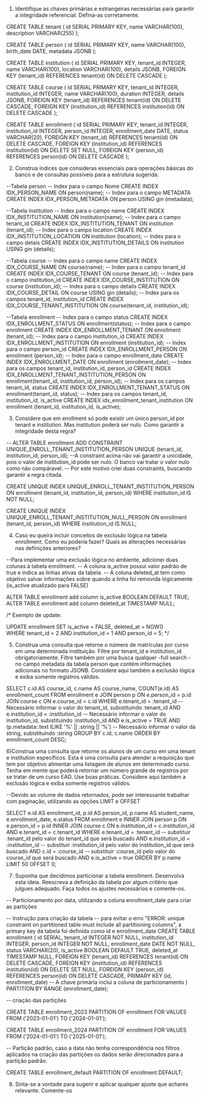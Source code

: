 1) Identifique as chaves primárias e estrangeiras necessárias para garantir a integridade referencial. Defina-as corretamente.

CREATE TABLE tenant (
    id SERIAL PRIMARY KEY,
    name VARCHAR(100),
    description VARCHAR(255)
);

CREATE TABLE person (
    id SERIAL PRIMARY KEY,
    name VARCHAR(100),
    birth_date DATE,
    metadata JSONB
);

CREATE TABLE institution (
    id SERIAL PRIMARY KEY,
    tenant_id INTEGER,
    name VARCHAR(100),
    location VARCHAR(100),
    details JSONB,
    FOREIGN KEY (tenant_id) REFERENCES tenant(id) ON DELETE CASCADE
);

CREATE TABLE course (
    id SERIAL PRIMARY KEY,
    tenant_id INTEGER,
    institution_id INTEGER,
    name VARCHAR(100),
    duration INTEGER,
    details JSONB,
    FOREIGN KEY (tenant_id) REFERENCES tenant(id) ON DELETE CASCADE,
    FOREIGN KEY (institution_id) REFERENCES institution(id) ON DELETE CASCADE
);

CREATE TABLE enrollment (
    id SERIAL PRIMARY KEY,
    tenant_id INTEGER,
    institution_id INTEGER,
    person_id INTEGER,
    enrollment_date DATE,
    status VARCHAR(20),
    FOREIGN KEY (tenant_id) REFERENCES tenant(id) ON DELETE CASCADE,
    FOREIGN KEY (institution_id) REFERENCES institution(id) ON DELETE SET NULL,
    FOREIGN KEY (person_id) REFERENCES person(id) ON DELETE CASCADE
);

2) Construa índices que consideras essenciais para operações básicas do banco e de consultas possíveis para a estrutura sugerida.

--Tabela person
--  Index para o campo Nome
CREATE INDEX IDX_PERSON_NAME ON person(name);
-- Index para o campo METADATA
CREATE INDEX IDX_PERSON_METADATA ON person USING gin (metadata);

--Tabela institution
--  Index para o campo name
CREATE INDEX IDX_INSTITUTION_NAME ON institution(name);
--  Index para o campo tenant_id 
CREATE INDEX IDX_INSTITUTION_TENANT ON institution (tenant_id);
-- Index para o campo   location
CREATE INDEX IDX_INSTITUTION_LOCATION ON institution (location);
-- Index para o campo detais 
CREATE INDEX IDX_INSTITUTION_DETAILS ON institution USING gin (details);

--Tabela course
-- Index para o campo name 
CREATE INDEX IDX_COURSE_NAME ON course(name);
-- Index para o campo tenant_id
CREATE INDEX IDX_COURSE_TENANT ON course (tenant_id);
-- Index para o campo institution_id
CREATE INDEX IDX_COURSE_INSTITUTION ON course (institution_id);
-- Index para o campo details
CREATE INDEX IDX_COURSE_DETAIL ON course USING gin (details);
-- Index para os campos tenant_id, institution_id
CREATE INDEX IDX_COURSE_TENANT_INSTITUTION ON course(tenant_id, institution_id);

--Tabela enrollment
-- Index para o campo status
CREATE INDEX IDX_ENROLLMENT_STATUS ON enrollment(status);
-- Index para o campo enrollment
CREATE INDEX IDX_ENROLLMENT_TENANT ON enrollment (tenant_id);
-- Index para o campo institution_id
CREATE INDEX IDX_ENROLLMENT_INSTITUTION ON enrollment (institution_id);
-- Index para o campo person_id
CREATE INDEX IDX_ENROLLMENT_PERSON ON enrollment (person_id);
-- Index para o campo enrollment_date
CREATE INDEX IDX_ENROLLMENT_DATE ON enrollment (enrollment_date);
-- Index para os campos tenant_id, institution_id, person_id
CREATE INDEX IDX_ENROLLMENT_TENANT_INSTITUTION_PERSON ON enrollment(tenant_id, institution_id, person_id);
-- Index para os campos tenant_id, status
CREATE INDEX IDX_ENROLLMENT_TENANT_STATUS ON enrollment(tenant_id, status);
-- Index para os campos tenant_id, institution_id, is_active
CREATE INDEX idx_enrollment_tenant_institution ON enrollment (tenant_id, institution_id, is_active);



3) Considere que em enollment só pode existir um único person_id por tenant e institution. Mas institution poderá ser nulo. Como garantir a integridade desta regra?

-- ALTER TABLE enrollment ADD CONSTRAINT UNIQUE_ENROLL_TENANT_INSTITUTION_PERSON UNIQUE (tenant_id, institution_id, person_id);
--A constraint acima não vai garantir a unicidade, pois o valor de institution_id pode ser nulo. O banco vai tratar o valor nulo como não compáravel. 
-- Por este motivo criei duas constraints, buscando garantir a regra citada. 

CREATE UNIQUE INDEX UNIQUE_ENROLL_TENANT_INSTITUTION_PERSON ON enrollment (tenant_id, institution_id, person_id)
WHERE institution_id IS NOT NULL;

CREATE UNIQUE INDEX UNIQUE_ENROLL_TENANT_INSTITUTION_NULL_PERSON ON enrollment (tenant_id, person_id)
WHERE institution_id IS NULL;

4) Caso eu queira incluir conceitos de exclusão lógica na tabela enrollment. Como eu poderia fazer? Quais as alterações necessárias nas definições anteriores?

--Para implementar uma exclusão lógica no ambiente, adicionei duas colunas à tabela enrollment. 
-- A coluna is_active possui valor padrão de true e indica as linhas ativas da tabela. 
-- A coluna deleted_at tem como objetivo salvar informações sobre quando a linha foi removida lógicamente (is_active atualizado para FALSE)

ALTER TABLE enrollment add column is_active BOOLEAN DEFAULT TRUE;
ALTER TABLE enrollment add column deleted_at TIMESTAMP NULL;

/*
Exemplo de update:

UPDATE enrollment
SET 
    is_active = FALSE,
    deleted_at = NOW()  
WHERE 
    tenant_id = 2
    AND institution_id = 1
    AND person_id = 5; 
*/

5) Construa uma consulta que retorne o número de matrículas por curso em uma determinada instituição. Filtre por tenant_id e institution_id obrigatoriamente. Filtre também por uma busca qualquer -full search - no campo metadata da tabela person que contém informações adicionais no formato JSONB. Considere aqui também a exclusão lógica e exiba somente registros válidos.

SELECT 
    c.id AS course_id, c.name AS course_name, COUNT(e.id) AS enrollment_count
FROM 
    enrollment e
JOIN 
    person p ON e.person_id = p.id
JOIN 
    course c ON e.course_id = c.id
WHERE 
    e.tenant_id = :tenant_id -- Necessário informar o valor do tenant_id, subistituindo :tenant_id
    AND e.institution_id = :institution_id -- Necessário informar o valor do institution_id, subistituindo :institution_id
    AND e.is_active = TRUE
    AND (p.metadata::text ILIKE '%' || :string || '%') -- Necessário informar o valor da string, subistituindo :string
GROUP BY 
    c.id, c.name
ORDER BY 
    enrollment_count DESC;

6)Construa uma consulta que retorne os alunos de um curso em uma tenant e institution específicos. Esta é uma consulta para atender a requisição que tem por objetivo alimentar uma listagem de alunos em determinado curso. Tenha em mente que poderá retornar um número grande de registros por se tratar de um curso EAD. Use boas práticas. Considere aqui também a exclusão lógica e exiba somente registros válidos.

--Devido ao volume de dados retornados, pode ser interessante trabalhar com paginação, utilizando as opções LIMIT e OFFSET

SELECT 
    e.id AS enrollment_id,
    p.id AS person_id,
    p.name AS student_name,
    e.enrollment_date,
    e.status
FROM 
    enrollment e
INNER JOIN 
    person p ON e.person_id = p.id
INNER JOIN 
    course c ON e.institution_id = c.institution_id AND e.tenant_id = c.tenant_id
WHERE 
    e.tenant_id = :tenant_id -- substituir :tenant_id pelo valor do tenant_id que será buscado
    AND e.institution_id = :institution_id -- substituir :institution_id pelo valor do institution_id que será buscado
    AND c.id = :course_id -- substituir :course_id pelo valor do course_id que será buscado
    AND e.is_active = true
ORDER BY 
    p.name
LIMIT 50 OFFSET 0;


7) Suponha que decidimos particionar a tabela enrollment. Desenvolva esta ideia. Reescreva a definição da tabela por algum critério que julgues adequado. Faça todos os ajustes necessários e comente-os.

-- Particionamento por data, utilizando a coluna enrollment_date para criar as partições

-- Instrução para criação da tabela
-- para evitar o erro "ERROR:  unique constraint on partitioned table must include all partitioning columns", a primary key da tabela foi definida como id e enrollment_date
CREATE TABLE enrollment (
    id SERIAL,
    tenant_id INTEGER NOT NULL,
    institution_id INTEGER,
    person_id INTEGER NOT NULL,
    enrollment_date DATE NOT NULL,
    status VARCHAR(20),
    is_active BOOLEAN DEFAULT TRUE,
    deleted_at TIMESTAMP NULL,
    FOREIGN KEY (tenant_id) REFERENCES tenant(id) ON DELETE CASCADE,
    FOREIGN KEY (institution_id) REFERENCES institution(id) ON DELETE SET NULL,
    FOREIGN KEY (person_id) REFERENCES person(id) ON DELETE CASCADE,
    PRIMARY KEY (id, enrollment_date)  -- A chave primária inclui a coluna de particionamento
) PARTITION BY RANGE (enrollment_date);

-- criação das partições

CREATE TABLE enrollment_2023 PARTITION OF enrollment
FOR VALUES FROM ('2023-01-01') TO ('2024-01-01');

CREATE TABLE enrollment_2024 PARTITION OF enrollment
FOR VALUES FROM ('2024-01-01') TO ('2025-01-01');

-- Partição padrão, caso a data não tenha correspondência nos filtros aplicados na criação das partições os dados serão direcionados para a partição padrão.

CREATE TABLE enrollment_default PARTITION OF enrollment
DEFAULT;


8) Sinta-se a vontade para sugerir e aplicar qualquer ajuste que achares relevante. Comente-os
